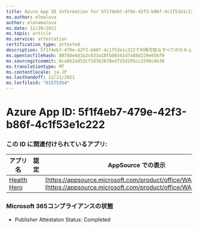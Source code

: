 ```yaml
---
title: Azure App ID Information for 5f1f4eb7-479e-42f3-b86f-4c1f53e1c222
ms.author: elmalova
author: elenamalova
ms.date: 12/20/2021
ms.topic: article
ms.service: attestation
certification_type: attested
description: 5f1f4eb7-479e-42f3-b86f-4c1f53e1c222で利用可能なすべてのセキュリティおよびコンプライアンス情報。
ms.openlocfilehash: 80780e6d3a2c933a18fb06592d7a88d229e656f9
ms.sourcegitcommit: 6ca6b2ad53cf18362b78ed725d295cc2590c6b36
ms.translationtype: MT
ms.contentlocale: ja-JP
ms.lasthandoff: 12/21/2021
ms.locfileid: "61575354"
---
```

# <a name="azure-app-id-5f1f4eb7-479e-42f3-b86f-4c1f53e1c222"></a>Azure App ID: 5f1f4eb7-479e-42f3-b86f-4c1f53e1c222


### <a name="apps-associated-with-this-id"></a>この ID に関連付けられているアプリ:
| **アプリ名** | **認定** | **AppSource での表示** |
|--------------|---------------|-----------------------|
| [Health Hero](https://docs.microsoft.com/microsoft-365-app-certification/forward/WA200001405) |  | [https://appsource.microsoft.com/product/office/WA200001405](https://appsource.microsoft.com/product/office/WA200001405) |

### <a name="microsoft-365-app-compliance-status"></a>Microsoft 365コンプライアンスの状態
- Publisher Attestaton Status: Completed
